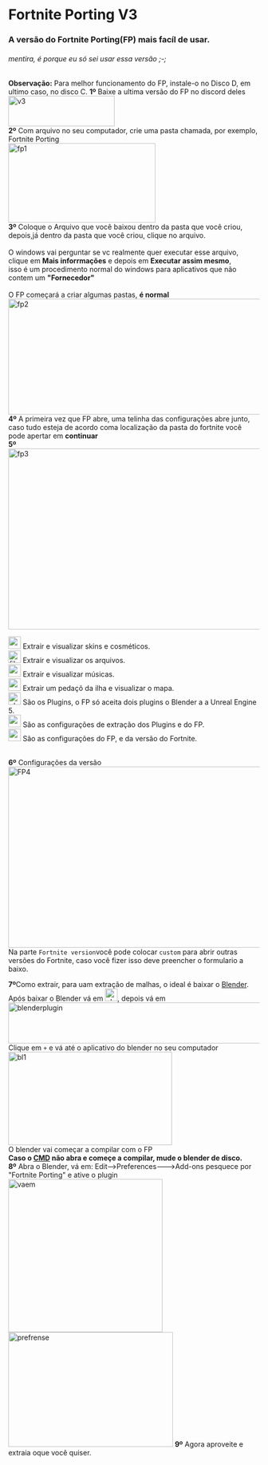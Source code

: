 # Fortnite Porting V3
### A versão do Fortnite Porting(FP) mais facíl de usar.
###### mentira, é porque eu só sei usar essa versão ;-;
**Observação:** Para melhor funcionamento do FP, instale-o no Disco D, em ultimo caso, no disco C.
**1º** Baixe a ultima versão do FP no discord deles</br>
<img width="213" height="61" alt="v3" src="https://github.com/user-attachments/assets/8457e9ee-5c45-4464-a09a-373b1478b0a7" />
</br>
**2º** Com arquivo no seu computador, crie uma pasta chamada, por exemplo, Fortnite Porting</br>
<img width="295" height="159" alt="fp1" src="https://github.com/user-attachments/assets/9874cea7-2baf-43fa-ab12-a5d102e88567" />
</br>
**3º** Coloque o Arquivo que você baixou dentro da pasta que você criou,</br>
depois,já dentro da pasta que você criou, clique no arquivo.</br>
</br>
O windows vai perguntar se vc realmente quer executar esse arquivo,</br>
clique em **Mais inforrmações** e depois em **Executar assim mesmo**,</br>
isso é um procedimento normal do windows para aplicativos que não contem um **"Fornecedor"**</br>
</br>
O FP começará a criar algumas pastas, **é normal**</br>
<img width="652" height="232" alt="fp2" src="https://github.com/user-attachments/assets/a02c3c2e-26e8-4abd-9875-99f86e310120" />
</br>
**4º** A primeira vez que FP abre, uma telinha das configurações abre junto,</br>
caso tudo esteja de acordo coma localização da pasta do fortnite você pode apertar em **continuar**</br>
**5º**</br>
<img width="683" height="363" alt="fp3" src="https://github.com/user-attachments/assets/07f42cd8-ba3f-4b6a-86b8-1b82dadb4a05" />

<img width="25,5" height="25,5" alt="assets" src="https://github.com/user-attachments/assets/02e0f8b9-a9f2-4bad-adc6-6c0eff9c45c1" />
Extrair e visualizar skins e cosméticos.</br>
<img width="25,5" height="25,5" alt="files" src="https://github.com/user-attachments/assets/a65bd93d-b196-438a-b1db-2f3c43949c0c" />
Extrair e visualizar os arquivos.</br>
<img width="25,5" height="25,5" alt="radio" src="https://github.com/user-attachments/assets/e4fe0723-7227-4d57-b00f-163d2cb3d213" />
Extrair e visualizar músicas.</br>
<img width="25,5" height="25,5" alt="map" src="https://github.com/user-attachments/assets/d38f7152-80d0-4531-a722-da000292da47" />
Extrair um pedaçõ da ilha e visualizar o mapa.</br>
<img width="25,5" height="25,5" alt="plugin" src="https://github.com/user-attachments/assets/2fef081d-d5fa-4e29-8439-65e9ed6037e4" />
São os Plugins, o FP só aceita dois plugins o Blender a a Unreal Engine 5.</br>
<img width="25,5" height="25,5" alt="configplugin" src="https://github.com/user-attachments/assets/b11a0bc5-4556-4c30-a25a-99ab28bcdd3b" />
São as configurações de extração dos Plugins e do FP.</br>
<img width="25,5" height="25,5" alt="config" src="https://github.com/user-attachments/assets/5d7c1ce0-754d-47c1-b2a8-76c8c458fa1e" />
São as configurações do FP, e da versão do Fortnite.</br>
</br>

**6º** Configurações da versão</br>
<img width="683" height="363" alt="FP4" src="https://github.com/user-attachments/assets/c1d0ebd5-0c85-4b48-84f3-bbc127dae8f8" />
</br>
Na parte `Fortnite version`você pode colocar `custom` para abrir outras versões do Fortnite, caso você fizer isso deve preencher o formulario a baixo.</br>

**7º**Como extrair, para uam extração de malhas, o ideal é baixar o [Blender](https://www.blender.org/download/releases/4-3/).</br>
Após baixar o Blender vá em <img width="25,5" height="25,5" alt="plugin" src="https://github.com/user-attachments/assets/5d4e5b9f-ec03-4fb9-81f7-961dc6621b7a" />, depois vá em</br> 
<img width="612,5" height="82,5" alt="blenderplugin" src="https://github.com/user-attachments/assets/de00012d-bb6e-4c91-8a27-0e709758b805" />
</br>
Clique em `+` e vá até o aplicativo do blender no seu computador</br>
<img width="328,5" height="187,5" alt="bl1" src="https://github.com/user-attachments/assets/74e0a207-5227-4a2d-a74c-8b12159cbf45" />
</br>
O blender vai começar a compilar com o FP</br>
**Caso o [CMD](https://www.google.com/search?sca_esv=c4d3b1b5b2456fed&sxsrf=AE3TifOdPiq2MuLemzktfNs9wAC440pc8Q:1752760480270&q=CMD&udm=2&fbs=AIIjpHxX5k-tONtMCu8aDeA7E5WMdDwGSuc8eBkl8hX51y2q6-r6qOmgvFs8yhx59bJgnXSSHSaXi7uLtgKX7K-NBAamkUzZZKA5kfvk-E8Fz48kFquF6QXjCbOG4NXJ5OuxnMKC6UYuyGgukLCUeAwstyCxuTOp8AvXd_HiHjF_gqr8DHWLzbYhXJ0wwuPTcWQJFn8ehHDl7rXLnPTk6GavXyQRTGPEIg&sa=X&ved=2ahUKEwi-9LXOhcSOAxVlArkGHWVFJYMQtKgLKAF6BAgPEAE&biw=1366&bih=641&dpr=1#vhid=Hmm2YN_y9VyDpM&vssid=mosaic) não abra e começe a compilar, mude o blender de disco.**
</br>
**8º** Abra o Blender, vá em: Edit-->Preferences--->Add-ons pesquece por "Fortnite Porting" e ative o plugin
</br>
<img width="309" height="307" alt="vaem" src="https://github.com/user-attachments/assets/4a5b879c-03b1-4590-8043-d071fc07f8aa" />
</br>
<img width="330" height="230" alt="prefrense" src="https://github.com/user-attachments/assets/f3006d32-c19f-49f1-82d5-269edf133a86" />
**9º** Agora aproveite e extraia oque você quiser.
